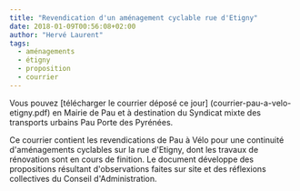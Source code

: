 ```yaml
---
title: "Revendication d'un aménagement cyclable rue d'Etigny"
date: 2018-01-09T00:56:08+02:00
author: "Hervé Laurent"
tags:
  - aménagements
  - étigny
  - proposition
  - courrier
---
```


Vous pouvez [télécharger le courrier déposé ce jour]
(courrier-pau-a-velo-etigny.pdf) en Mairie de Pau et à destination du
Syndicat mixte des transports urbains Pau Porte des Pyrénées.

Ce courrier contient les revendications de Pau à Vélo pour une continuité
d'aménagements cyclables sur la rue d'Etigny, dont les travaux de
rénovation sont en cours de finition. Le document développe des
propositions résultant d'observations faites sur site et des réflexions
collectives du Conseil d'Administration.
